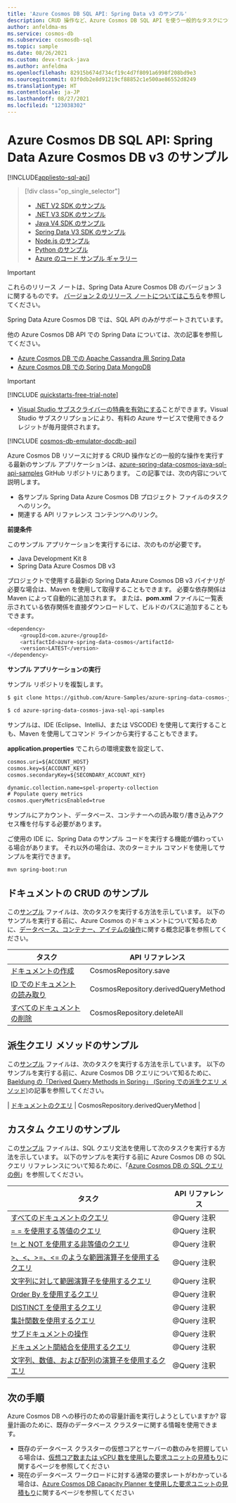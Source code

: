 ```yaml
---
title: 'Azure Cosmos DB SQL API: Spring Data v3 のサンプル'
description: CRUD 操作など、Azure Cosmos DB SQL API を使う一般的なタスクについては、GitHub の Spring Data v3 のサンプルを参照してください。
author: anfeldma-ms
ms.service: cosmos-db
ms.subservice: cosmosdb-sql
ms.topic: sample
ms.date: 08/26/2021
ms.custom: devx-track-java
ms.author: anfeldma
ms.openlocfilehash: 82915b674d734cf19c4d7f8091a6998f208bd9e3
ms.sourcegitcommit: 03f0db2e8d91219cf88852c1e500ae86552d8249
ms.translationtype: HT
ms.contentlocale: ja-JP
ms.lasthandoff: 08/27/2021
ms.locfileid: "123038302"
---
```

# <a name="azure-cosmos-db-sql-api-spring-data-azure-cosmos-db-v3-examples"></a>Azure Cosmos DB SQL API: Spring Data Azure Cosmos DB v3 のサンプル
[!INCLUDE[appliesto-sql-api](includes/appliesto-sql-api.md)]

> [!div class="op_single_selector"]
> * [.NET V2 SDK のサンプル](sql-api-dotnet-samples.md)
> * [.NET V3 SDK のサンプル](sql-api-dotnet-v3sdk-samples.md)
> * [Java V4 SDK のサンプル](sql-api-java-sdk-samples.md)
> * [Spring Data V3 SDK のサンプル](sql-api-spring-data-sdk-samples.md)
> * [Node.js のサンプル](sql-api-nodejs-samples.md)
> * [Python のサンプル](sql-api-python-samples.md)
> * [Azure のコード サンプル ギャラリー](https://azure.microsoft.com/resources/samples/?sort=0&service=cosmos-db)
> 
> 

> [!IMPORTANT]  
> これらのリリース ノートは、Spring Data Azure Cosmos DB のバージョン 3 に関するものです。 [バージョン 2 のリリース ノートについてはこちら](sql-api-sdk-java-spring-v2.md)を参照してください。 
>
> Spring Data Azure Cosmos DB では、SQL API のみがサポートされています。
>
> 他の Azure Cosmos DB API での Spring Data については、次の記事を参照してください。
> * [Azure Cosmos DB での Apache Cassandra 用 Spring Data](/azure/developer/java/spring-framework/configure-spring-data-apache-cassandra-with-cosmos-db)
> * [Azure Cosmos DB での Spring Data MongoDB](/azure/developer/java/spring-framework/configure-spring-data-mongodb-with-cosmos-db)
>

> [!IMPORTANT]  
>[!INCLUDE [quickstarts-free-trial-note](../../includes/quickstarts-free-trial-note.md)]
>  
>- [Visual Studio サブスクライバーの特典を有効にする](https://azure.microsoft.com/pricing/member-offers/msdn-benefits-details/?ref=microsoft.com&utm_source=microsoft.com&utm_medium=docs&utm_campaign=visualstudio)ことができます。Visual Studio サブスクリプションにより、有料の Azure サービスで使用できるクレジットが毎月提供されます。
>
>[!INCLUDE [cosmos-db-emulator-docdb-api](includes/cosmos-db-emulator-docdb-api.md)]
>

Azure Cosmos DB リソースに対する CRUD 操作などの一般的な操作を実行する最新のサンプル アプリケーションは、[azure-spring-data-cosmos-java-sql-api-samples](https://github.com/Azure-Samples/azure-spring-data-cosmos-java-sql-api-samples) GitHub リポジトリにあります。 この記事では、次の内容について説明します。

* 各サンプル Spring Data Azure Cosmos DB プロジェクト ファイルのタスクへのリンク。 
* 関連する API リファレンス コンテンツへのリンク。

**前提条件**

このサンプル アプリケーションを実行するには、次のものが必要です。

* Java Development Kit 8
* Spring Data Azure Cosmos DB v3

プロジェクトで使用する最新の Spring Data Azure Cosmos DB v3 バイナリが必要な場合は、Maven を使用して取得することもできます。 必要な依存関係は Maven によって自動的に追加されます。 または、**pom.xml** ファイルに一覧表示されている依存関係を直接ダウンロードして、ビルドのパスに追加することもできます。

```bash
<dependency>
    <groupId>com.azure</groupId>
    <artifactId>azure-spring-data-cosmos</artifactId>
    <version>LATEST</version>
</dependency>
```

**サンプル アプリケーションの実行**

サンプル リポジトリを複製します。
```bash
$ git clone https://github.com/Azure-Samples/azure-spring-data-cosmos-java-sql-api-samples

$ cd azure-spring-data-cosmos-java-sql-api-samples
```

サンプルは、IDE (Eclipse、IntelliJ、または VSCODE) を使用して実行することも、Maven を使用してコマンド ラインから実行することもできます。

**application.properties** でこれらの環境変数を設定して、

```xml
cosmos.uri=${ACCOUNT_HOST}
cosmos.key=${ACCOUNT_KEY}
cosmos.secondaryKey=${SECONDARY_ACCOUNT_KEY}

dynamic.collection.name=spel-property-collection
# Populate query metrics
cosmos.queryMetricsEnabled=true
```

サンプルにアカウント、データベース、コンテナーへの読み取り/書き込みアクセス権を付与する必要があります。

ご使用の IDE に、Spring Data のサンプル コードを実行する機能が備わっている場合があります。 それ以外の場合は、次のターミナル コマンドを使用してサンプルを実行できます。

```bash
mvn spring-boot:run
```

## <a name="document-crud-examples"></a>ドキュメントの CRUD のサンプル
この[サンプル](https://github.com/Azure-Samples/azure-spring-data-cosmos-java-sql-api-samples/blob/main/src/main/java/com/azure/cosmos/springexamples/quickstart/sync/SampleApplication.java) ファイルは、次のタスクを実行する方法を示しています。 以下のサンプルを実行する前に、Azure Cosmos のドキュメントについて知るために、[データベース、コンテナー、アイテムの操作](account-databases-containers-items.md)に関する概念記事を参照してください。

| タスク | API リファレンス |
| --- | --- |
| [ドキュメントの作成](https://github.com/Azure-Samples/azure-spring-data-cosmos-java-sql-api-samples/blob/main/src/main/java/com/azure/cosmos/springexamples/quickstart/sync/SampleApplication.java#L46-L47) | CosmosRepository.save |
| [ID でのドキュメントの読み取り](https://github.com/Azure-Samples/azure-spring-data-cosmos-java-sql-api-samples/blob/main/src/main/java/com/azure/cosmos/springexamples/quickstart/sync/SampleApplication.java#L56-L58) | CosmosRepository.derivedQueryMethod |
| [すべてのドキュメントの削除](https://github.com/Azure-Samples/azure-spring-data-cosmos-java-sql-api-samples/blob/main/src/main/java/com/azure/cosmos/springexamples/quickstart/sync/SampleApplication.java#L39-L41) | CosmosRepository.deleteAll |

## <a name="derived-query-method-examples"></a>派生クエリ メソッドのサンプル
この[サンプル](https://github.com/Azure-Samples/azure-spring-data-cosmos-java-sql-api-samples/blob/main/src/main/java/com/azure/cosmos/springexamples/quickstart/sync/SampleApplication.java) ファイルは、次のタスクを実行する方法を示しています。 以下のサンプルを実行する前に、Azure Cosmos DB クエリについて知るために、[Baeldung の「Derived Query Methods in Spring」 (Spring での派生クエリ メソッド)](https://www.baeldung.com/spring-data-derived-queries)の記事を参照してください。

| [ドキュメントのクエリ](https://github.com/Azure-Samples/azure-spring-data-cosmos-java-sql-api-samples/blob/main/src/main/java/com/azure/cosmos/springexamples/quickstart/sync/SampleApplication.java#L73-L77) | CosmosRepository.derivedQueryMethod |

## <a name="custom-query-examples"></a>カスタム クエリのサンプル
この[サンプル](https://github.com/Azure-Samples/azure-spring-data-cosmos-java-sql-api-samples/blob/main/src/main/java/com/azure/cosmos/springexamples/quickstart/sync/SampleApplication.java) ファイルは、SQL クエリ文法を使用して次のタスクを実行する方法を示しています。 以下のサンプルを実行する前に Azure Cosmos DB の SQL クエリ リファレンスについて知るために、「[Azure Cosmos DB の SQL クエリの例](./sql-query-getting-started.md)」を参照してください。 


| タスク | API リファレンス |
| --- | --- |
| [すべてのドキュメントのクエリ](https://github.com/Azure-Samples/azure-spring-data-cosmos-java-sql-api-samples/blob/main/src/main/java/com/azure/cosmos/springexamples/quickstart/sync/UserRepository.java#L20-L22) | @Query 注釈 |
| [= = を使用する等値のクエリ](https://github.com/Azure-Samples/azure-spring-data-cosmos-java-sql-api-samples/blob/main/src/main/java/com/azure/cosmos/springexamples/quickstart/sync/UserRepository.java#L24-L26) | @Query 注釈 |
| [!= と NOT を使用する非等値のクエリ](https://github.com/Azure-Samples/azure-spring-data-cosmos-java-sql-api-samples/blob/main/src/main/java/com/azure/cosmos/springexamples/quickstart/sync/UserRepository.java#L28-L38) | @Query 注釈 |
| [>、<、>=、<= のような範囲演算子を使用するクエリ](https://github.com/Azure-Samples/azure-spring-data-cosmos-java-sql-api-samples/blob/main/src/main/java/com/azure/cosmos/springexamples/quickstart/sync/UserRepository.java#L40-L42) | @Query 注釈 |
| [文字列に対して範囲演算子を使用するクエリ](https://github.com/Azure-Samples/azure-spring-data-cosmos-java-sql-api-samples/blob/main/src/main/java/com/azure/cosmos/springexamples/quickstart/sync/UserRepository.java#L44-L46) | @Query 注釈 |
| [Order By を使用するクエリ](https://github.com/Azure-Samples/azure-spring-data-cosmos-java-sql-api-samples/blob/main/src/main/java/com/azure/cosmos/springexamples/quickstart/sync/UserRepository.java#L48-L50) | @Query 注釈 |
| [DISTINCT を使用するクエリ](https://github.com/Azure-Samples/azure-spring-data-cosmos-java-sql-api-samples/blob/main/src/main/java/com/azure/cosmos/springexamples/quickstart/sync/UserRepository.java#L52-L54) | @Query 注釈 |
| [集計関数を使用するクエリ](https://github.com/Azure-Samples/azure-spring-data-cosmos-java-sql-api-samples/blob/main/src/main/java/com/azure/cosmos/springexamples/quickstart/sync/UserRepository.java#L56-L62) | @Query 注釈 |
| [サブドキュメントの操作](https://github.com/Azure-Samples/azure-spring-data-cosmos-java-sql-api-samples/blob/main/src/main/java/com/azure/cosmos/springexamples/quickstart/sync/UserRepository.java#L64-L66) | @Query 注釈 |
| [ドキュメント間結合を使用するクエリ](https://github.com/Azure-Samples/azure-spring-data-cosmos-java-sql-api-samples/blob/main/src/main/java/com/azure/cosmos/springexamples/quickstart/sync/UserRepository.java#L68-L85) | @Query 注釈 |
| [文字列、数値、および配列の演算子を使用するクエリ](https://github.com/Azure-Samples/azure-spring-data-cosmos-java-sql-api-samples/blob/main/src/main/java/com/azure/cosmos/springexamples/quickstart/sync/UserRepository.java#L87-L97) | @Query 注釈 |

## <a name="next-steps"></a>次の手順

Azure Cosmos DB への移行のための容量計画を実行しようとしていますか? 容量計画のために、既存のデータベース クラスターに関する情報を使用できます。
* 既存のデータベース クラスターの仮想コアとサーバーの数のみを把握している場合は、[仮想コア数または vCPU 数を使用した要求ユニットの見積もり](convert-vcore-to-request-unit.md)に関するページを参照してください 
* 現在のデータベース ワークロードに対する通常の要求レートがわかっている場合は、[Azure Cosmos DB Capacity Planner を使用した要求ユニットの見積もり](estimate-ru-with-capacity-planner.md)に関するページを参照してください